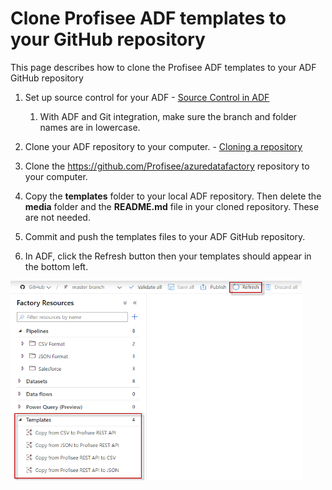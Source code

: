 # Clone Profisee ADF templates to your GitHub repository

This page describes how to clone the Profisee ADF templates to your ADF
GitHub repository

1.  Set up source control for your ADF - [<u>Source Control in ADF</u>](https://docs.microsoft.com/en-us/azure/data-factory/source-control)
	1.	With ADF and Git integration, make sure the branch and folder names are in lowercase.
	
2.  Clone your ADF repository to your computer. - [<u>Cloning a repository</u>](https://docs.github.com/en/github/creating-cloning-and-archiving-repositories/cloning-a-repository)

3.  Clone the
    [<u>https://github.com/Profisee/azuredatafactory</u>](https://github.com/Profisee/azuredatafactory)
    repository to your computer.

4.	Copy the **templates** folder to your local ADF repository.  Then delete the **media** folder and the **README.md** file in your cloned repository.  These are not needed.

5.  Commit and push the templates files to your ADF GitHub repository.

6.  In ADF, click the Refresh button then your templates should appear
    in the bottom left.

   <img src="../media/templates/image1.png" style="width:4.852in;height:3.32124in" />
